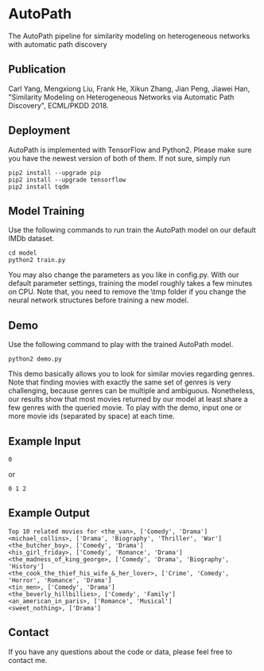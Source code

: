 # AutoPath
The AutoPath pipeline for similarity modeling on heterogeneous networks with automatic path discovery

## Publication
Carl Yang, Mengxiong Liu, Frank He, Xikun Zhang, Jian Peng, Jiawei Han, "Similarity Modeling on Heterogeneous Networks via Automatic Path Discovery", ECML/PKDD 2018.

## Deployment
AutoPath is implemented with TensorFlow and Python2. Please make sure you have the newest version of both of them. If not sure, simply run
```
pip2 install --upgrade pip
pip2 install --upgrade tensorflow
pip2 install tqdm
```

## Model Training
Use the following commands to run train the AutoPath model on our default IMDb dataset.
```
cd model
python2 train.py
```
You may also change the parameters as you like in config.py. With our default parameter settings, training the model roughly takes a few minutes on CPU. Note that, you need to remove the \tmp folder if you change the neural network structures before training a new model.

## Demo
Use the following command to play with the trained AutoPath model.
```
python2 demo.py
```
This demo basically allows you to look for similar movies regarding genres. Note that finding movies with exactly the same set of genres is very challenging, because genres can be multiple and ambiguous. Nonetheless, our results show that most movies returned by our model at least share a few genres with the queried movie. To play with the demo, input one or more movie ids (separated by space) at each time. 

## Example Input
```
0
```
or
```
0 1 2
```

## Example Output
```
Top 10 related movies for <the_van>, ['Comedy', 'Drama']
<michael_collins>, ['Drama', 'Biography', 'Thriller', 'War']
<the_butcher_boy>, ['Comedy', 'Drama']
<his_girl_friday>, ['Comedy', 'Romance', 'Drama']
<the_madness_of_king_george>, ['Comedy', 'Drama', 'Biography', 'History']
<the_cook_the_thief_his_wife_&_her_lover>, ['Crime', 'Comedy', 'Horror', 'Romance', 'Drama']
<tin_men>, ['Comedy', 'Drama']
<the_beverly_hillbillies>, ['Comedy', 'Family']
<an_american_in_paris>, ['Romance', 'Musical']
<sweet_nothing>, ['Drama']
```

## Contact
If you have any questions about the code or data, please feel free to contact me.
